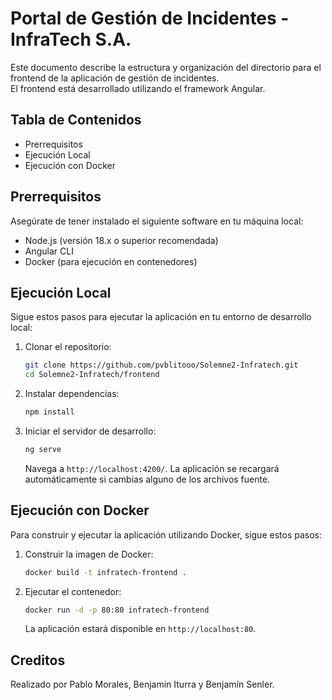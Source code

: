 # Portal de Gestión de Incidentes - InfraTech S.A.

Este documento describe la estructura y organización del directorio para el frontend de la aplicación de gestión de incidentes.  
El frontend está desarrollado utilizando el framework Angular. 

## Tabla de Contenidos
- Prerrequisitos
- Ejecución Local
- Ejecución con Docker

## Prerrequisitos
Asegúrate de tener instalado el siguiente software en tu máquina local:
- Node.js (versión 18.x o superior recomendada)
- Angular CLI
- Docker (para ejecución en contenedores)

## Ejecución Local
Sigue estos pasos para ejecutar la aplicación en tu entorno de desarrollo local:

1. Clonar el repositorio:
    ```bash
    git clone https://github.com/pvblitooo/Solemne2-Infratech.git
    cd Solemne2-Infratech/frontend
    ```

2. Instalar dependencias:
    ```bash
    npm install
    ```

3. Iniciar el servidor de desarrollo:
    ```bash
    ng serve
    ```
    Navega a `http://localhost:4200/`. La aplicación se recargará automáticamente si cambias alguno de los archivos fuente. 

## Ejecución con Docker
Para construir y ejecutar la aplicación utilizando Docker, sigue estos pasos: 

1. Construir la imagen de Docker: 
    ```bash
    docker build -t infratech-frontend .
    ```

2. Ejecutar el contenedor: 
    ```bash
    docker run -d -p 80:80 infratech-frontend
    ```
    La aplicación estará disponible en `http://localhost:80`.

## Creditos
Realizado por Pablo Morales, Benjamín Iturra y Benjamín Senler.
